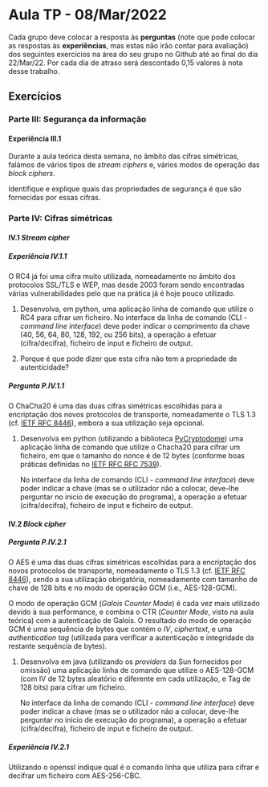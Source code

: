 # Aula TP - 08/Mar/2022

Cada grupo deve colocar a resposta às **perguntas** (note que pode colocar as respostas às **experiências**, mas estas não irão contar para avaliação) dos seguintes exercícios na área do seu grupo no Github até ao final do dia 22/Mar/22. Por cada dia de atraso será descontado 0,15 valores à nota desse trabalho.

## Exercícios

### Parte III: Segurança da informação

#### Experiência III.1

Durante a aula teórica desta semana, no âmbito das cifras simétricas, falámos de vários tipos de _stream ciphers_ e, vários modos de operação das _block ciphers_.

Identifique e explique quais das propriedades de segurança é que são fornecidas por essas cifras.


### Parte IV: Cifras simétricas

#### IV.1 _Stream cipher_

##### Experiência IV.1.1

O RC4 já foi uma cifra muito utilizada, nomeadamente no âmbito dos protocolos SSL/TLS e WEP, mas desde 2003 foram sendo encontradas várias vulnerabilidades pelo que na prática já é hoje pouco utilizado. 

1. Desenvolva, em python, uma aplicação linha de comando que utilize o RC4 para cifrar um ficheiro. No interface da linha de comando (CLI - _command line interface_) deve poder indicar o comprimento da chave (40, 56, 64, 80, 128, 192, ou 256 bits), a operação a efetuar (cifra/decifra), ficheiro de input e ficheiro de output.

2. Porque é que pode dizer que esta cifra não tem a propriedade de autenticidade?

##### Pergunta P.IV.1.1

O ChaCha20 é uma das duas cifras simétricas escolhidas para a encriptação dos novos protocolos de transporte, nomeadamente o TLS 1.3 (cf. [IETF RFC 8446](https://datatracker.ietf.org/doc/html/rfc8446)), embora a sua utilização seja opcional.

1. Desenvolva em python (utilizando a biblioteca [PyCryptodome](https://pycryptodome.readthedocs.io/en/latest/src/introduction.html)) uma aplicação linha de comando que utilize o Chacha20 para cifrar um ficheiro, em que o tamanho do nonce é de 12 bytes (conforme boas práticas definidas no [IETF RFC RFC 7539](https://datatracker.ietf.org/doc/html/rfc7539)).

   No interface da linha de comando (CLI - _command line interface_) deve poder indicar a chave (mas se o utilizador não a colocar, deve-lhe perguntar no inicio de execução do programa), a operação a efetuar (cifra/decifra), ficheiro de input e ficheiro de output.


#### IV.2 _Block cipher_

##### Pergunta P.IV.2.1

O AES é uma das duas cifras simétricas escolhidas para a encriptação dos novos protocolos de transporte, nomeadamente o TLS 1.3 (cf. [IETF RFC 8446](https://datatracker.ietf.org/doc/html/rfc8446)), sendo a sua utilização obrigatória, nomeadamente com tamanho de chave de 128 bits e no modo de operação GCM (i.e., AES-128-GCM).

O modo de operação GCM (_Galois Counter Mode_) é cada vez mais utilizado devido à sua performance, e combina o CTR (_Counter Mode_, visto na aula teórica) com a autenticação de Galois. O resultado do modo de operação GCM é uma sequência de bytes que contém o _IV_, _ciphertext_, e uma _authentication tag_ (utilizada para verificar a autenticação e integridade da restante sequência de bytes).

1. Desenvolva em java (utilizando os _providers_ da Sun fornecidos por omissão) uma aplicação linha de comando que utilize o AES-128-GCM (com IV de 12 bytes aleatório e diferente em cada utilização, e Tag de 128 bits) para cifrar um ficheiro.

   No interface da linha de comando (CLI - _command line interface_) deve poder indicar a chave (mas se o utilizador não a colocar, deve-lhe perguntar no inicio de execução do programa), a operação a efetuar (cifra/decifra), ficheiro de input e ficheiro de output.


##### Experiência IV.2.1

Utilizando o openssl indique qual é o comando linha que utiliza para cifrar e decifrar um ficheiro com AES-256-CBC.



